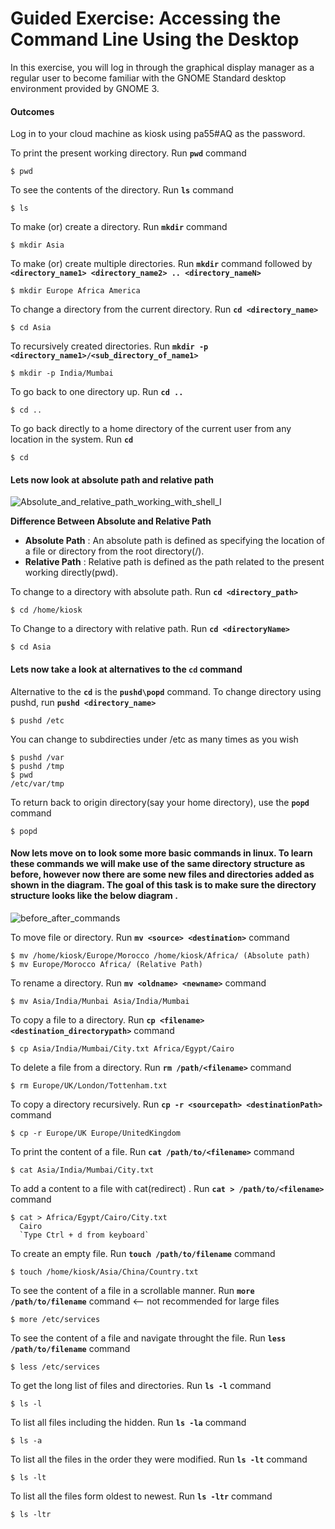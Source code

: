 # Guided Exercise: Accessing the Command Line Using the Desktop

In this exercise, you will log in through the graphical display manager as a regular user to become familiar with the GNOME Standard desktop environment provided by GNOME 3.

#### Outcomes

Log in to your cloud machine  as kiosk using pa55#AQ as the password. 


To print the present working directory. Run **`pwd`** command
```
$ pwd
```

To see the contents of the directory. Run **`ls`** command
```
$ ls 
````

To make (or) create a directory. Run **`mkdir`** command
```
$ mkdir Asia
```

To make (or) create multiple directories. Run **`mkdir`** command followed by **`<directory_name1> <directory_name2> .. <directory_nameN>`**
```
$ mkdir Europe Africa America
```

To change a directory from the current directory. Run **`cd <directory_name>`**
```
$ cd Asia
```

To recursively created directories. Run **`mkdir -p <directory_name1>/<sub_directory_of_name1>`**
```
$ mkdir -p India/Mumbai
```

To go back to one directory up. Run **`cd ..`**
```
$ cd ..
```

To go back directly to a home directory of the current user from any location in the system. Run **`cd`**
```
$ cd
```

#### Lets now look at absolute path and relative path



![Absolute_and_relative_path_working_with_shell_I](../../images/Absolute_and_relative_path_working_with_shell_I.PNG)

**Difference Between Absolute and Relative Path**

- **Absolute Path** : An absolute path is defined as specifying the location of a file or directory from the root directory(/).
- **Relative Path** : Relative path is defined as the path related to the present working directly(pwd).

To change to a directory with absolute path. Run **`cd <directory_path>`**
```
$ cd /home/kiosk
```

To Change to a directory with relative path. Run **`cd <directoryName>`**
```
$ cd Asia
```

#### Lets now take a look at alternatives to the **`cd`** command


Alternative to the **`cd`** is the **`pushd\popd`** command. To change directory using pushd, run **`pushd <directory_name>`**
```
$ pushd /etc
```

You can change to subdirecties under /etc as many times as you wish
```
$ pushd /var
$ pushd /tmp
$ pwd
/etc/var/tmp
```

To return back to origin directory(say your home directory), use the **`popd`** command
```
$ popd
```

#### Now lets move on to look some more basic commands in linux. To learn these commands we will make use of the same directory structure as before, however now there are some new files and directories added as shown in the diagram. The goal of this task is to make sure the directory structure looks like the below diagram .

![before_after_commands](../../images/before_after_commands.PNG)

To move file or directory. Run **`mv <source> <destination>`** command
```
$ mv /home/kiosk/Europe/Morocco /home/kiosk/Africa/ (Absolute path)
$ mv Europe/Morocco Africa/ (Relative Path)
```

To rename a directory. Run **`mv <oldname> <newname>`** command
```
$ mv Asia/India/Munbai Asia/India/Mumbai
```

To copy a file to a directory. Run **`cp <filename> <destination_directorypath>`** command
```
$ cp Asia/India/Mumbai/City.txt Africa/Egypt/Cairo
```

To delete a file from a directory. Run **`rm /path/<filename>`** command
```
$ rm Europe/UK/London/Tottenham.txt
```

To copy a directory recursively. Run **`cp -r <sourcepath> <destinationPath>`** command
```
$ cp -r Europe/UK Europe/UnitedKingdom
```

To print the content of a file. Run **`cat /path/to/<filename>`** command
```
$ cat Asia/India/Mumbai/City.txt
```

To add a content to a file with cat(redirect) . Run **`cat > /path/to/<filename>`** command
```
$ cat > Africa/Egypt/Cairo/City.txt
  Cairo
  `Type Ctrl + d from keyboard`
```

To create an empty file. Run **`touch /path/to/filename`** command
```
$ touch /home/kiosk/Asia/China/Country.txt
```

To see the content of a file in a scrollable manner. Run **`more /path/to/filename`** command <-- not recommended for large files
```
$ more /etc/services
```

To see the content of a file and navigate throught the file. Run **`less /path/to/filename`** command
```
$ less /etc/services
```

To get the long list of files and directories. Run **`ls -l`** command
```
$ ls -l
```

To list all files including the hidden. Run **`ls -la`** command
```
$ ls -a
```

To list all the files in the order they were modified. Run **`ls -lt`** command
```
$ ls -lt
```

To list all the files form oldest to newest. Run **`ls -ltr`** command
```
$ ls -ltr
```

